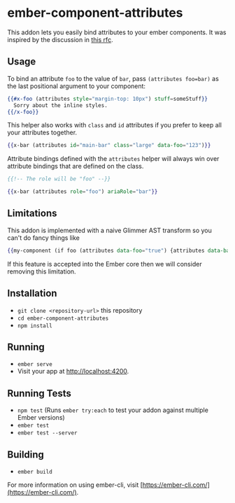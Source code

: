 # ember-component-attributes

This addon lets you easily bind attributes to your ember components.
It was inspired by the discussion in [this rfc](https://github.com/emberjs/rfcs/pull/242).

## Usage

To bind an attribute `foo` to the value of `bar`, pass `(attributes foo=bar)` as the last positional argument to your component:

```hbs
{{#x-foo (attributes style="margin-top: 10px") stuff=someStuff}}
  Sorry about the inline styles.
{{/x-foo}}
```

This helper also works with `class` and `id` attributes if you prefer to keep all your attributes together.

```hbs
{{x-bar (attributes id="main-bar" class="large" data-foo="123")}}
```

Attribute bindings defined with the `attributes` helper will always win over attribute bindings that are defined on the class.

```hbs
{{!-- The role will be "foo" --}}

{{x-bar (attributes role="foo") ariaRole="bar"}}
```

## Limitations

This addon is implemented with a naive Glimmer AST transform so you can't do fancy things like

```hbs
{{my-component (if foo (attributes data-foo="true") {attributes data-bar="true"})}}
```

If this feature is accepted into the Ember core then we will consider removing this limitation.

## Installation

* `git clone <repository-url>` this repository
* `cd ember-component-attributes`
* `npm install`

## Running

* `ember serve`
* Visit your app at [http://localhost:4200](http://localhost:4200).

## Running Tests

* `npm test` (Runs `ember try:each` to test your addon against multiple Ember versions)
* `ember test`
* `ember test --server`

## Building

* `ember build`

For more information on using ember-cli, visit [https://ember-cli.com/](https://ember-cli.com/).

